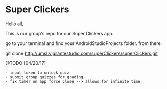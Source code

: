 # Super Clickers
Hello all,

This is our group's repo for our Super Clickers app.

go to your terminal and find your AndroidStudioProjects folder.
from there:

git clone http://umsl.vigilantestudio.com/superClickers/superClickers.git


@TODO [04/20/17]

	- input token to unlock quiz
	- submit group quizzes for grading
	- fix timer on app force close --> allows for infinite time
